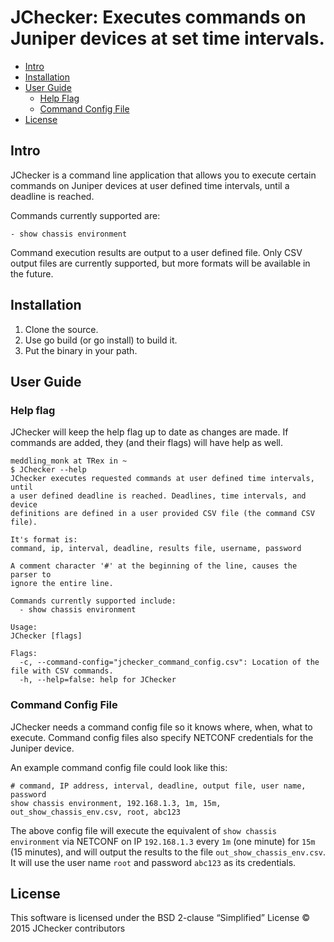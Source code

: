 JChecker: Executes commands on Juniper devices at set time intervals.
===============================================

- [Intro](#intro)
- [Installation](#installation)
- [User Guide](#user-guide)
    - [Help Flag](#help-flag)
    - [Command Config File](#command-config-file)
- [License](#license)

Intro
-----

JChecker is a command line application that allows you to execute certain
commands on Juniper devices at user defined time intervals, until a deadline
is reached.

Commands currently supported are:

    - show chassis environment

Command execution results are output to a user defined file. Only
CSV output files are currently supported, but more formats will be
available in the future.

Installation
------------

1. Clone the source.
2. Use go build (or go install) to build it.
3. Put the binary in your path.


User Guide
----------

### Help flag
JChecker will keep the help flag up to date as changes are made.
If commands are added, they (and their flags) will have help as well.

    meddling_monk at TRex in ~
    $ JChecker --help
    JChecker executes requested commands at user defined time intervals, until
    a user defined deadline is reached. Deadlines, time intervals, and device
    definitions are defined in a user provided CSV file (the command CSV file).

    It's format is:
    command, ip, interval, deadline, results file, username, password

    A comment character '#' at the beginning of the line, causes the parser to
    ignore the entire line.

    Commands currently supported include:
      - show chassis environment

    Usage:
    JChecker [flags]

    Flags:
      -c, --command-config="jchecker_command_config.csv": Location of the file with CSV commands.
      -h, --help=false: help for JChecker

### Command Config File
JChecker needs a command config file so it knows where, when, what to execute. Command config files
also specify NETCONF credentials for the Juniper device.

An example command config file could look like this:

    # command, IP address, interval, deadline, output file, user name, password
    show chassis environment, 192.168.1.3, 1m, 15m, out_show_chassis_env.csv, root, abc123

The above config file will execute the equivalent of `show chassis environment` via NETCONF on
IP `192.168.1.3` every `1m` (one minute) for `15m` (15 minutes), and will output the results to the file
`out_show_chassis_env.csv`. It will use the user name `root` and password `abc123` as its
credentials.

License
-------
This software is licensed under the BSD 2-clause “Simplified” License
© 2015 JChecker contributors
